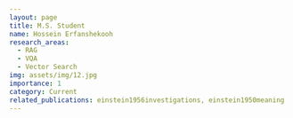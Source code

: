 ```yaml
---
layout: page
title: M.S. Student
name: Hossein Erfanshekooh
research_areas:
  - RAG
  - VQA
  - Vector Search
img: assets/img/12.jpg
importance: 1
category: Current
related_publications: einstein1956investigations, einstein1950meaning
---
```

